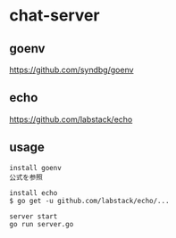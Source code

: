 # chat-server

## goenv

https://github.com/syndbg/goenv

## echo

https://github.com/labstack/echo

## usage

```
install goenv
公式を参照

install echo
$ go get -u github.com/labstack/echo/...

server start
go run server.go
```
